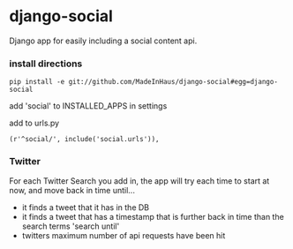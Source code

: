django-social
=============

Django app for easily including a social content api.


### install directions
    pip install -e git://github.com/MadeInHaus/django-social#egg=django-social  

add 'social' to INSTALLED_APPS in settings  

add to urls.py  

    (r'^social/', include('social.urls')),  



### Twitter
For each Twitter Search you add in, the app will try each time to start at now, and move back in time until... 
- it finds a tweet that it has in the DB
- it finds a tweet that has a timestamp that is further back in time than the search terms 'search until'
- twitters maximum number of api requests have been hit
